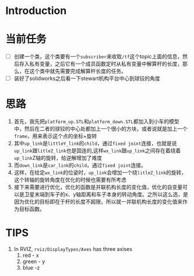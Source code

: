 # Introduction

# 当前任务
- [ ] 创建一个类，这个类要有一个`subscriber`来收取`/tf`这个topic上面的信息，然后存入私有变量，之后它有一个成员函数定时从私有变量中解算杆的长度，那么，在这个类中就先需要完成解算杆长度的任务。
- [ ] 装好了solidworks之后看一下stewart机构平台中心到球铰的角度

# 思路

1. 首先，我先把`platform_up.STL`和`platform_down.STL`都加入到小车的模型中，然后在二者的球铰的中心处都加上一个很小的方块，或者说就是加上一个`frame`，用来表示这个点的坐标+旋转
2. 其中`up_link`是`littleY_link`的`child`，通过`fixed joint`连接，也就是说`up_link`跟`litleZ_link`也是固连的,这样`wx_link`跟`up_link`之间存在着绕着`up_link`Z轴的旋转，给逆解增加了难度
3. 而`down_link`是`car_link`的`child`，通过`fixed joint`连接。
4. 这样，在给定`wx_link`的位姿时，`up_link`会增加一个绕`litleZ_link`的旋转，这个转轴的旋转角度在优化的时候也需要有所考虑
5. 接下来需要进行优化，优化的函数是并联机构长度的变化值，优化的自变量可以是卫星末端到车子的x、y轴距离和车子本身的转动角度。之所以这么选，是因为优化的目标即在于杆的长度不超限，所以就一并联机构长度的变化值来作为目标函数。

# TIPS
1. In RVIZ, `rviz/DisplayTypes/Axes` has three axises
   1. red - x 
   2. green - y 
   3. blue -z